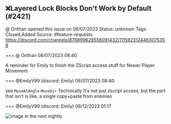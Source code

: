 ## ❌Layered Lock Blocks Don't Work by Default (#2421)
@ Orithan opened this issue on 06/07/2023
Status: unknown
Tags: Closed,Added
Source: #feature-requests https://discord.com/channels/876899628556091432/1115923124463075358


=== @ Orithan 06/07/2023 08:40

A reminder for Emily to finish the ZScript access stuff for Newer Player Movement

=== @EmilyV99 (discord: Emily) 06/07/2023 08:40

yee `MoveAtAngle` `MoveDir`
Technically it's not just zscript access, but the part that isn't is like, a single copy+paste from enemies

=== @EmilyV99 (discord: Emily) 06/12/2023 01:17


![image](https://cdn.discordapp.com/attachments/1115923124463075358/1117623569766162502/image.png?ex=65e5210f&is=65d2ac0f&hm=b9c148b78dfab52be16056ec098e3df9394699bf9321079ddabf03ee1537c6d3&)
in the next nightly
